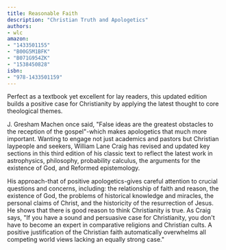 ```yaml
---
title: Reasonable Faith
description: "Christian Truth and Apologetics"
authors:
- wlc
amazon:
- "1433501155"
- "B00G5M1BFK"
- "B071G954ZK"
- "1538450828"
isbn:
- "978-1433501159"
---
```

Perfect as a textbook yet excellent for lay readers, this updated edition builds a positive case for Christianity by applying the latest thought to core theological themes.

J. Gresham Machen once said, "False ideas are the greatest obstacles to the reception of the gospel"-which makes apologetics that much more important. Wanting to engage not just academics and pastors but Christian laypeople and seekers, William Lane Craig has revised and updated key sections in this third edition of his classic text to reflect the latest work in astrophysics, philosophy, probability calculus, the arguments for the existence of God, and Reformed epistemology.

His approach-that of positive apologetics-gives careful attention to crucial questions and concerns, including: the relationship of faith and reason, the existence of God, the problems of historical knowledge and miracles, the personal claims of Christ, and the historicity of the resurrection of Jesus. He shows that there is good reason to think Christianity is true. As Craig says, "If you have a sound and persuasive case for Christianity, you don't have to become an expert in comparative religions and Christian cults. A positive justification of the Christian faith automatically overwhelms all competing world views lacking an equally strong case."
